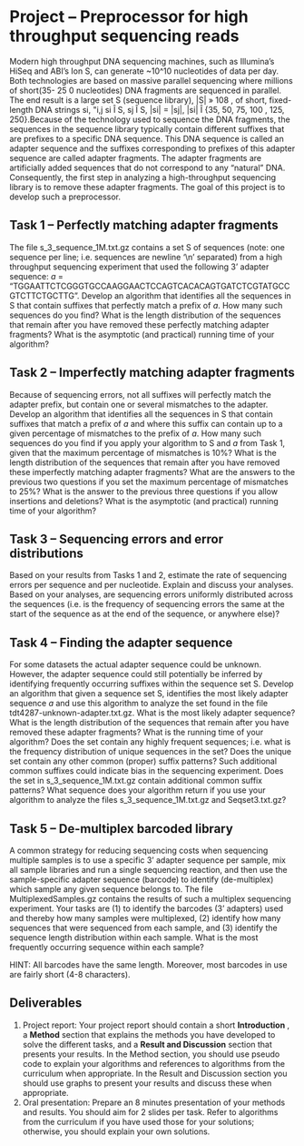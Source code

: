 # Project – Preprocessor for high throughput sequencing reads

Modern high throughput DNA sequencing machines, such as Illumina’s HiSeq and ABI’s Ion S, can generate ~10^10 nucleotides of data per day. Both technologies are based on massive parallel sequencing where millions of short(35- 25 0 nucleotides) DNA fragments are sequenced in parallel. The end result is a large set S (sequence library), |S| » 108 , of short, fixed-length DNA strings si, "i,j si Î S, sj Î S, |si| = |sj|, |si| Î {35, 50, 75, 100 , 125, 250}.Because of the technology used to sequence the DNA fragments, the sequences in the sequence library typically contain different suffixes that are prefixes to a specific DNA sequence. This DNA sequence is called an adapter sequence and the suffixes corresponding to prefixes of this adapter sequence are called adapter fragments. The adapter fragments are artificially added sequences that do not correspond to any “natural” DNA. Consequently, the first step in analyzing a high-throughput sequencing library is to remove these adapter fragments. The goal of this project is to develop such a preprocessor.

## Task 1 – Perfectly matching adapter fragments

The file s_3_sequence_1M.txt.gz contains a set S of sequences (note: one
sequence per line; i.e. sequences are newline ‘\n’ separated) from a high throughput
sequencing experiment that used the following 3’ adapter sequence: _a_ =
“TGGAATTCTCGGGTGCCAAGGAACTCCAGTCACACAGTGATCTCGTATGCCGTCTTCTGCTTG”. Develop an
algorithm that identifies all the sequences in S that contain suffixes that perfectly
match a prefix of _a_. How many such sequences do you find? What is the length
distribution of the sequences that remain after you have removed these perfectly
matching adapter fragments? What is the asymptotic (and practical) running time of
your algorithm?

## Task 2 – Imperfectly matching adapter fragments

Because of sequencing errors, not all suffixes will perfectly match the adapter prefix,
but contain one or several mismatches to the adapter. Develop an algorithm that
identifies all the sequences in S that contain suffixes that match a prefix of _a_ and
where this suffix can contain up to a given percentage of mismatches to the prefix of
_a_. How many such sequences do you find if you apply your algorithm to S and _a_ from
Task 1, given that the maximum percentage of mismatches is 10%? What is the length
distribution of the sequences that remain after you have removed these imperfectly
matching adapter fragments? What are the answers to the previous two questions if
you set the maximum percentage of mismatches to 25%? What is the answer to the
previous three questions if you allow insertions and deletions? What is the asymptotic
(and practical) running time of your algorithm?

## Task 3 – Sequencing errors and error distributions

Based on your results from Tasks 1 and 2, estimate the rate of sequencing errors per
sequence and per nucleotide. Explain and discuss your analyses. Based on your
analyses, are sequencing errors uniformly distributed across the sequences (i.e. is the
frequency of sequencing errors the same at the start of the sequence as at the end of
the sequence, or anywhere else)?

## Task 4 – Finding the adapter sequence

For some datasets the actual adapter sequence could be unknown. However, the
adapter sequence could still potentially be inferred by identifying frequently occurring
suffixes within the sequence set S. Develop an algorithm that given a sequence set S,
identifies the most likely adapter sequence _a_ and use this algorithm to analyze the set
found in the file tdt4287-unknown-adapter.txt.gz. What is the most likely
adapter sequence? What is the length distribution of the sequences that remain after
you have removed these adapter fragments? What is the running time of your
algorithm? Does the set contain any highly frequent sequences; i.e. what is the
frequency distribution of unique sequences in the set? Does the unique set contain any
other common (proper) suffix patterns? Such additional common suffixes could
indicate bias in the sequencing experiment. Does the set in
s_3_sequence_1M.txt.gz contain additional common suffix patterns? What
sequence does your algorithm return if you use your algorithm to analyze the files
s_3_sequence_1M.txt.gz and Seqset3.txt.gz?


## Task 5 – De-multiplex barcoded library

A common strategy for reducing sequencing costs when sequencing multiple samples
is to use a specific 3’ adapter sequence per
sample, mix all sample libraries and run a single sequencing reaction, and then use the
sample-specific adapter sequence (barcode) to identify (de-multiplex) which sample
any given sequence belongs to. The file MultiplexedSamples.gz contains the
results of such a multiplex sequencing experiment. Your tasks are (1) to identify the
barcodes (3’ adapters) used and thereby how many samples were multiplexed, (2)
identify how many sequences that were sequenced from each sample, and (3) identify
the sequence length distribution within each sample. What is the most frequently
occurring sequence within each sample?

HINT: All barcodes have the same length. Moreover, most barcodes in use are fairly
short (4-8 characters).


## Deliverables

1. Project report: Your project report should contain a short **Introduction** , a **Method**
    section that explains the methods you have developed to solve the different tasks,
    and a **Result and Discussion** section that presents your results. In the Method
    section, you should use pseudo code to explain your algorithms and references to
    algorithms from the curriculum when appropriate. In the Result and Discussion
    section you should use graphs to present your results and discuss these when
    appropriate.
2. Oral presentation: Prepare an 8 minutes presentation of your methods and results.
    You should aim for 2 slides per task. Refer to algorithms from the curriculum if
    you have used those for your solutions; otherwise, you should explain your own
    solutions.



